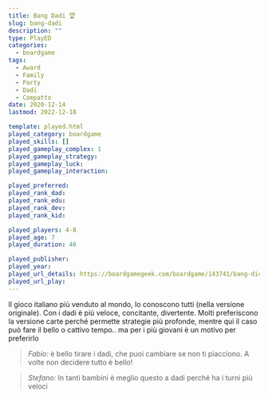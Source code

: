 ```yaml
---
title: Bang Dadi 🏆
slug: bang-dadi
description: ""
type: PlayED
categories:
  - boardgame
tags:
  - Award
  - Family
  - Party
  - Dadi
  - Compatto
date: 2020-12-14
lastmod: 2022-12-18

template: played.html
played_category: boardgame
played_skills: []
played_gameplay_complex: 1
played_gameplay_strategy:
played_gameplay_luck:
played_gameplay_interaction:

played_preferred:
played_rank_dad: 
played_rank_edu:
played_rank_dev:
played_rank_kid: 

played_players: 4-8
played_age: 7
played_duration: 40

played_publisher: 
played_year: 
played_url_details: https://boardgamegeek.com/boardgame/143741/bang-dice-game
played_url_play: 
---
```


Il gioco italiano più venduto al mondo, lo conoscono tutti (nella versione originale). Con i dadi è più veloce, concitante, divertente.
Molti preferiscono la versione carte perché permette strategie più profonde, mentre qui il caso può fare il bello o cattivo tempo.. ma per i più giovani è un motivo per preferirlo

> *Fabio:*
> è bello tirare i dadi, che puoi cambiare se non ti piacciono. A volte non decidere tutto è bello!

> *Stefano:*
> In tanti bambini è meglio questo a dadi perché ha i turni più veloci



